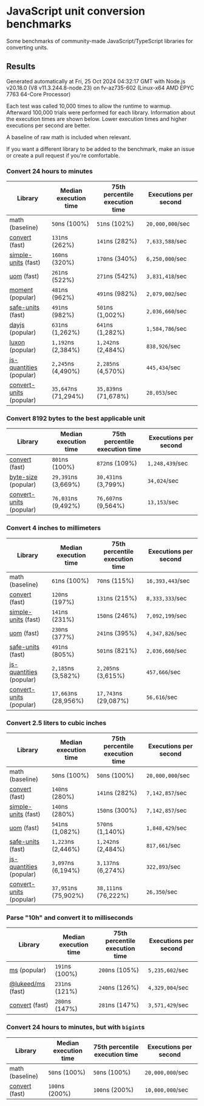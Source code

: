 # JavaScript unit conversion benchmarks

Some benchmarks of community-made JavaScript/TypeScript libraries for converting units.

## Results

<!-- beginblock(results) -->

Generated automatically at Fri, 25 Oct 2024 04:32:17 GMT with Node.js v20.18.0 (V8 v11.3.244.8-node.23) on fv-az735-602 (Linux-x64 AMD EPYC 7763 64-Core Processor)

Each test was called 10,000 times to allow the runtime to warmup.
Afterward 100,000 trials were performed for each library.
Information about the execution times are shown below.
Lower execution times and higher executions per second are better.

A baseline of raw math is included when relevant.

If you want a different library to be added to the benchmark, make an issue or create a pull request if you're comfortable.

### Convert 24 hours to minutes

| Library                                                            | Median execution time | 75th percentile execution time | Executions per second |
| ------------------------------------------------------------------ | --------------------- | ------------------------------ | --------------------- |
| math (baseline)                                                    | `50`ns (100%)         | `51`ns (102%)                  | `20,000,000`/sec      |
| [convert](https://npmjs.com/package/convert) (fast)                | `131`ns (262%)        | `141`ns (282%)                 | `7,633,588`/sec       |
| [simple-units](https://npmjs.com/package/simple-units) (fast)      | `160`ns (320%)        | `170`ns (340%)                 | `6,250,000`/sec       |
| [uom](https://npmjs.com/package/uom) (fast)                        | `261`ns (522%)        | `271`ns (542%)                 | `3,831,418`/sec       |
| [moment](https://npmjs.com/package/moment) (popular)               | `481`ns (962%)        | `491`ns (982%)                 | `2,079,002`/sec       |
| [safe-units](https://npmjs.com/package/safe-units) (fast)          | `491`ns (982%)        | `501`ns (1,002%)               | `2,036,660`/sec       |
| [dayjs](https://npmjs.com/package/dayjs) (popular)                 | `631`ns (1,262%)      | `641`ns (1,282%)               | `1,584,786`/sec       |
| [luxon](https://npmjs.com/package/luxon) (popular)                 | `1,192`ns (2,384%)    | `1,242`ns (2,484%)             | `838,926`/sec         |
| [js-quantities](https://npmjs.com/package/js-quantities) (popular) | `2,245`ns (4,490%)    | `2,285`ns (4,570%)             | `445,434`/sec         |
| [convert-units](https://npmjs.com/package/convert-units) (popular) | `35,647`ns (71,294%)  | `35,839`ns (71,678%)           | `28,053`/sec          |

### Convert 8192 bytes to the best applicable unit

| Library                                                            | Median execution time | 75th percentile execution time | Executions per second |
| ------------------------------------------------------------------ | --------------------- | ------------------------------ | --------------------- |
| [convert](https://npmjs.com/package/convert) (fast)                | `801`ns (100%)        | `872`ns (109%)                 | `1,248,439`/sec       |
| [byte-size](https://npmjs.com/package/byte-size) (popular)         | `29,391`ns (3,669%)   | `30,431`ns (3,799%)            | `34,024`/sec          |
| [convert-units](https://npmjs.com/package/convert-units) (popular) | `76,031`ns (9,492%)   | `76,607`ns (9,564%)            | `13,153`/sec          |

### Convert 4 inches to millimeters

| Library                                                            | Median execution time | 75th percentile execution time | Executions per second |
| ------------------------------------------------------------------ | --------------------- | ------------------------------ | --------------------- |
| math (baseline)                                                    | `61`ns (100%)         | `70`ns (115%)                  | `16,393,443`/sec      |
| [convert](https://npmjs.com/package/convert) (fast)                | `120`ns (197%)        | `131`ns (215%)                 | `8,333,333`/sec       |
| [simple-units](https://npmjs.com/package/simple-units) (fast)      | `141`ns (231%)        | `150`ns (246%)                 | `7,092,199`/sec       |
| [uom](https://npmjs.com/package/uom) (fast)                        | `230`ns (377%)        | `241`ns (395%)                 | `4,347,826`/sec       |
| [safe-units](https://npmjs.com/package/safe-units) (fast)          | `491`ns (805%)        | `501`ns (821%)                 | `2,036,660`/sec       |
| [js-quantities](https://npmjs.com/package/js-quantities) (popular) | `2,185`ns (3,582%)    | `2,205`ns (3,615%)             | `457,666`/sec         |
| [convert-units](https://npmjs.com/package/convert-units) (popular) | `17,663`ns (28,956%)  | `17,743`ns (29,087%)           | `56,616`/sec          |

### Convert 2.5 liters to cubic inches

| Library                                                            | Median execution time | 75th percentile execution time | Executions per second |
| ------------------------------------------------------------------ | --------------------- | ------------------------------ | --------------------- |
| math (baseline)                                                    | `50`ns (100%)         | `50`ns (100%)                  | `20,000,000`/sec      |
| [convert](https://npmjs.com/package/convert) (fast)                | `140`ns (280%)        | `141`ns (282%)                 | `7,142,857`/sec       |
| [simple-units](https://npmjs.com/package/simple-units) (fast)      | `140`ns (280%)        | `150`ns (300%)                 | `7,142,857`/sec       |
| [uom](https://npmjs.com/package/uom) (fast)                        | `541`ns (1,082%)      | `570`ns (1,140%)               | `1,848,429`/sec       |
| [safe-units](https://npmjs.com/package/safe-units) (fast)          | `1,223`ns (2,446%)    | `1,242`ns (2,484%)             | `817,661`/sec         |
| [js-quantities](https://npmjs.com/package/js-quantities) (popular) | `3,097`ns (6,194%)    | `3,137`ns (6,274%)             | `322,893`/sec         |
| [convert-units](https://npmjs.com/package/convert-units) (popular) | `37,951`ns (75,902%)  | `38,111`ns (76,222%)           | `26,350`/sec          |

### Parse "10h" and convert it to milliseconds

| Library                                                   | Median execution time | 75th percentile execution time | Executions per second |
| --------------------------------------------------------- | --------------------- | ------------------------------ | --------------------- |
| [ms](https://npmjs.com/package/ms) (popular)              | `191`ns (100%)        | `200`ns (105%)                 | `5,235,602`/sec       |
| [@lukeed/ms](https://npmjs.com/package/@lukeed/ms) (fast) | `231`ns (121%)        | `240`ns (126%)                 | `4,329,004`/sec       |
| [convert](https://npmjs.com/package/convert) (fast)       | `280`ns (147%)        | `281`ns (147%)                 | `3,571,429`/sec       |

### Convert 24 hours to minutes, but with `bigint`s

| Library                                             | Median execution time | 75th percentile execution time | Executions per second |
| --------------------------------------------------- | --------------------- | ------------------------------ | --------------------- |
| math (baseline)                                     | `50`ns (100%)         | `50`ns (100%)                  | `20,000,000`/sec      |
| [convert](https://npmjs.com/package/convert) (fast) | `100`ns (200%)        | `100`ns (200%)                 | `10,000,000`/sec      |

<!-- endblock(results) -->
